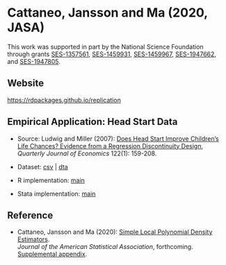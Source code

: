 # Cattaneo, Jansson and Ma (2020, JASA)

This work was supported in part by the National Science Foundation through grants [SES-1357561](https://www.nsf.gov/awardsearch/showAward?AWD_ID=1357561), [SES-1459931](https://www.nsf.gov/awardsearch/showAward?AWD_ID=1459931), [SES-1459967](https://www.nsf.gov/awardsearch/showAward?AWD_ID=1459967), [SES-1947662](https://www.nsf.gov/awardsearch/showAward?AWD_ID=1947662), and [SES-1947805](https://www.nsf.gov/awardsearch/showAward?AWD_ID=1947805).

## Website

https://rdpackages.github.io/replication

## Empirical Application: Head Start Data

- Source: Ludwig and Miller (2007): [Does Head Start Improve Children’s Life Chances? Evidence from a Regression Discontinuity Design](https://doi.org/10.1162/qjec.122.1.159), _Quarterly Journal of Economics_ 122(1): 159-208.

- Dataset: [csv](headstart.csv) | [dta](headstart.dta)

- R implementation: [main](CJM_2020_JASA.R)

- Stata implementation: [main](CJM_2020_JASA.do)

## Reference

- Cattaneo, Jansson and Ma (2020): [Simple Local Polynomial Density Estimators](https://rdpackages.github.io/references/Cattaneo-Jansson-Ma_2020_JASA.pdf).<br>
_Journal of the American Statistical Association_, forthcoming.<br>
[Supplemental appendix](https://rdpackages.github.io/references/Cattaneo-Jansson-Ma_2020_JASA--Supplement.pdf).

<br><br>

